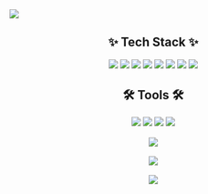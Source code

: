 <img src="https://capsule-render.vercel.app/api?type=waving&color=auto&height=210&section=header&text=hwanyb's%20Github&fontSize=50&fontColor=000" />


<h2 align="center">✨ Tech Stack ✨</h2>

<div align="center">
	<img src="https://img.shields.io/badge/HTML5-E34F26?style=flat&logo=HTML5&logoColor=white" />
	<img src="https://img.shields.io/badge/CSS3-1572B6?style=flat&logo=CSS3&logoColor=white" />
    <img src="https://img.shields.io/badge/JavaScript-F7DF1E?style=flat&logo=JavaScript&logoColor=white" />
    <img src="https://img.shields.io/badge/TypeScript-3178C6?style=flat&logo=TypeScript&logoColor=white" />
    <img src="https://img.shields.io/badge/React-61DAFB?style=flat&logo=React&logoColor=white" />
    <img src="https://img.shields.io/badge/Redux-764ABC?style=flat&logo=Redux&logoColor=white" />
    <img src="https://img.shields.io/badge/styled-DB7093?style=flat&logo=styled-components&logoColor=white" />
    <img src="https://img.shields.io/badge/Firebase-FFCA28?style=flat&logo=Firebase&logoColor=white" />
</div>

<h2 align="center">🛠 Tools 🛠</h2>

<div align="center">
	<img src="https://img.shields.io/badge/Git-F05032?style=flat&logo=Git&logoColor=white" />
	<img src="https://img.shields.io/badge/GitHub-181717?style=flat&logo=GitHub&logoColor=white" />
	<img src="https://img.shields.io/badge/VSCode-007ACC?style=flat&logo=Visual Studio Code&logoColor=white" />
	<img src="https://img.shields.io/badge/IntelliJ IDEA-000000?style=flat&logo=IntelliJ IDEA&logoColor=white" />
    <br />
    <br />    
    <img src="https://github-readme-stats.vercel.app/api/top-langs/?username=hwanyb&layout=compact">
    <br />
    <br />  
    <img src="https://github-readme-stats.vercel.app/api?username=hwanyb&show_icons=true">
    <br />
    <br />
    <a href="https://hits.seeyoufarm.com"><img src="https://hits.seeyoufarm.com/api/count/incr/badge.svg?url=https%3A%2F%2Fgithub.com%2Fgjbae1212%2Fhit-counter"/></a>
</div>

